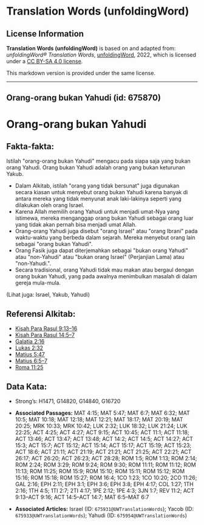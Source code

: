 # Translation Words (unfoldingWord)

## License Information

**Translation Words (unfoldingWord)** is based on and adapted from: _unfoldingWord® Translation Words_, [unfoldingWord](https://unfoldingword.org/utw), 2022, which is licensed under a [CC BY-SA 4.0 license](https://creativecommons.org/licenses/by-sa/4.0/legalcode.en).

This markdown version is provided under the same license.



--------------------------------

## Orang-orang bukan Yahudi (id: 675870)

Orang\-orang bukan Yahudi
=========================

Fakta\-fakta:
-------------

Istilah "orang\-orang bukan Yahudi" mengacu pada siapa saja yang bukan orang Yahudi. Orang bukan Yahudi adalah orang yang bukan keturunan Yakub.

* Dalam Alkitab, istilah "orang yang tidak bersunat" juga digunakan secara kiasan untuk menyebut orang bukan Yahudi karena banyak di antara mereka yang tidak menyunat anak laki\-lakinya seperti yang dilakukan oleh orang Israel.
* Karena Allah memilih orang Yahudi untuk menjadi umat\-Nya yang istimewa, mereka menganggap orang bukan Yahudi sebagai orang luar yang tidak akan pernah bisa menjadi umat Allah.
* Orang\-orang Yahudi juga disebut "orang Israel" atau "orang Ibrani" pada waktu\-waktu yang berbeda dalam sejarah. Mereka menyebut orang lain sebagai "orang bukan Yahudi".
* Orang Fasik juga dapat diterjemahkan sebagai "bukan orang Yahudi" atau "non\-Yahudi" atau "bukan orang Israel" (Perjanjian Lama) atau "non\-Yahudi.".
* Secara tradisional, orang Yahudi tidak mau makan atau bergaul dengan orang bukan Yahudi, yang pada awalnya menimbulkan masalah di dalam gereja mula\-mula.

(Lihat juga: Israel, Yakub, Yahudi)

Referensi Alkitab:
------------------

* [Kisah Para Rasul 9:13–16](https://ref.ly/Acts0:0)
* [Kisah Para Rasul 14:5–7](https://ref.ly/Acts0:0)
* [Galatia 2:16](https://ref.ly/Gal2:16)
* [Lukas 2:32](https://ref.ly/Luke2:32)
* [Matius 5:47](https://ref.ly/Matt5:47)
* [Matius 6:5–7](https://ref.ly/Matt6:5-Matt6:7)
* [Roma 11:25](https://ref.ly/Rom11:25)

Data Kata:
----------

* Strong’s: H1471, G14820, G14840, G16720

* **Associated Passages:** MAT 4:15; MAT 5:47; MAT 6:7; MAT 6:32; MAT 10:5; MAT 10:18; MAT 12:18; MAT 12:21; MAT 18:17; MAT 20:19; MAT 20:25; MRK 10:33; MRK 10:42; LUK 2:32; LUK 18:32; LUK 21:24; LUK 22:25; ACT 4:25; ACT 4:27; ACT 9:15; ACT 10:45; ACT 11:1; ACT 11:18; ACT 13:46; ACT 13:47; ACT 13:48; ACT 14:2; ACT 14:5; ACT 14:27; ACT 15:3; ACT 15:7; ACT 15:12; ACT 15:14; ACT 15:17; ACT 15:19; ACT 15:23; ACT 18:6; ACT 21:11; ACT 21:19; ACT 21:21; ACT 21:25; ACT 22:21; ACT 26:17; ACT 26:20; ACT 26:23; ACT 28:28; ROM 1:5; ROM 1:13; ROM 2:14; ROM 2:24; ROM 3:29; ROM 9:24; ROM 9:30; ROM 11:11; ROM 11:12; ROM 11:13; ROM 11:25; ROM 15:9; ROM 15:10; ROM 15:11; ROM 15:12; ROM 15:16; ROM 15:18; ROM 15:27; ROM 16:4; 1CO 1:23; 1CO 10:20; 2CO 11:26; GAL 2:16; EPH 2:11; EPH 3:1; EPH 3:6; EPH 3:8; EPH 4:17; COL 1:27; 1TH 2:16; 1TH 4:5; 1TI 2:7; 2TI 4:17; 1PE 2:12; 1PE 4:3; 3JN 1:7; REV 11:2; ACT 9:13–ACT 9:16; ACT 14:5–ACT 14:7; MAT 6:5–MAT 6:7
* **Associated Articles:** Israel (ID: `675931@UWTranslationWords`); Yacob (ID: `675933@UWTranslationWords`); Yahudi (ID: `675954@UWTranslationWords`)


